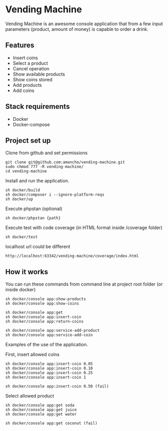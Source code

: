 # Vending Machine

Vending Machine is an awesome console application that from a few input parameters (product, amount of money) is capable to order a drink.

## Features 
- Insert coins
- Select a product
- Cancel operation
- Show available products
- Show coins stored
- Add products
- Add coins

## Stack requirements
-  Docker
-  Docker-compose

## Project set up

Clone from github and set permissions

```
git clone git@github.com:amancho/vending-machine.git
sudo chmod 777 -R vending-machine/
cd vending-machine
```

Install and run the application.
```
sh docker/build
sh docker/composer i --ignore-platform-reqs
sh docker/up
```

Execute phpstan (optional)

```
sh docker/phpstan {path}
```

Execute test with code coverage (in HTML format inside /coverage folder)

```
sh docker/test
```

localhost url could be different
```
http://localhost:63342/vending-machine/coverage/index.html
```

## How it works

You can run these commands from command line at project root folder (or inside docker)
```
sh docker/console app:show-products 
sh docker/console app:show-coins

sh docker/console app:get
sh docker/console app:insert-coin
sh docker/console app:return-coins

sh docker/console app:service-add-product
sh docker/console app:service-add-coin
```

Examples of the use of the application.

First, insert allowed coins
```
sh docker/console app:insert-coin 0.05
sh docker/console app:insert-coin 0.10  
sh docker/console app:insert-coin 0.25
sh docker/console app:insert-coin 1

sh docker/console app:insert-coin 0.50 (fail)
```

Select allowed product 
```
sh docker/console app:get soda
sh docker/console app:get juice
sh docker/console app:get water

sh docker/console app:get coconut (fail)
```